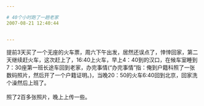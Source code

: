 ```yaml
---

# 40个小时跑了一趟老家
2007-08-21 12:40:44


---
```



提前3天买了一个无座的火车票，周六下午出发，居然还误点了，悻悻回家，第二天继续赶火车，这次赶上了，16:40上火车，早上4：40到的汉口，在候车室睡到7：30座第一班长途车回到老家，办完事情(“办完事情”指：俺到户籍科照了一张数码照片，然后开了一个户籍证明。)，当晚20：50的火车6:40回到北京，回家洗个澡然后上班了。<br />
<br />
照了2百多张照片，晚上上传一些。<br />
